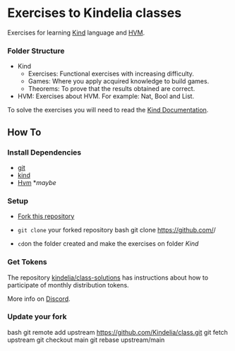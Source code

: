 # Exercises to Kindelia classes

Exercises for learning [Kind](https://github.com/Kindelia/Kind#readme) language and [HVM](https://github.com/Kindelia/HVM#readme). 

###  Folder Structure
* Kind
  * Exercises: Functional exercises with increasing difficulty.
  * Games: Where you apply acquired knowledge to build games.
  * Theorems: To prove that the results obtained are correct.
* HVM: Exercises about HVM. For example: Nat, Bool and List.

To solve the exercises you will need to read the
[Kind Documentation](https://app.gitbook.com/o/f5pmVKXE0zdcMOu6WXHf/s/MAbwOd8IAba3qXSYTi00/).

## How To
### Install Dependencies
* [git](https://git-scm.com/book/en/v2/Getting-Started-Installing-Git)
* [kind](https://github.com/Kindelia/Kind#usage)
* [Hvm](https://github.com/Kindelia/HVM#usage) \**maybe*

### Setup
* [Fork this repository](https://github.com/Kindelia/class/fork)
* `git clone` your forked repository
bash
git clone https://github.com/<your-user-name>/<your-repository-name>

* `cd`on the folder created and make the exercises on folder *Kind*

### Get Tokens
The repository [kindelia/class-solutions](https://github.com/Kindelia/class-solutions#readme) 
has instructions about how to participate of monthly distribution tokens.

More info on [Discord](https://discord.gg/kindelia).

### Update your fork

 bash
git remote add upstream https://github.com/Kindelia/class.git
git fetch upstream
git checkout main
git rebase upstream/main